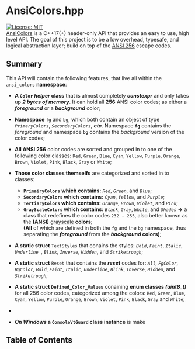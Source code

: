 # AnsiColors.hpp
[![License: MIT](https://img.shields.io/badge/license-MIT-blue.svg)](LICENSE) <br> 
[AnsiColors](https://github.com/thomas-olijnsma/AnsiColors/blob/main/src/AnsiColors.hpp) is a C++17(+) header-only API that provides an easy to use, high level API. The goal of this project is to be a low overhead, typesafe, and logical abstraction layer; build on top of the 
[ANSI 256](https://en.wikipedia.org/wiki/ANSI_escape_code) escape codes. 

## Summary
This API will contain the following features, that live all within the `ansi_colors` **namespace**: 

  * **A `Color` *helper* class** that is almost completely ***constexpr*** and only takes up ***2 bytes of memory***. It can hold all **256** ANSI color codes; as either a ***foreground*** or a ***background*** color;
    
  * **Namespace** `fg` and `bg`, which both contain an object of type *`PrimaryColors`*, *`SecondaryColors`*, ***etc***. Namespace **`fg`** contains the *foreground* and namespace **`bg`** contains the *background* version of the color codes;
    
  * **All ANSI 256** color codes are sorted and grouped in to one of the following color classes: `Red`, `Green`, `Blue`, `Cyan`, `Yellow`, `Purple`, `Orange`, `Brown`, `Violet`, `Pink`, `Black`, `Gray` or `White`;
    
  * **Those color classes themselfs** are categorized and sorted in to classes: 
    * **`PrimairyColors`** **which contains:** *`Red`*, *`Green`*, and *`Blue`*;
    * **`SecondaryColors` which contains:** *`Cyan`*, *`Yellow`*, and *`Purple`*;
    * **`TertiaryColors` which contains:** *`Orange`*, *`Brown`*, *`Violet`*, and *`Pink`*;
    * **`GrayScaleColors` which contains:** *`Black`*, *`Gray`*, *`White`*, and *`Shades`* **->** a class that redefines the color codes `232 - 255`, also better known as the **(ANSI)** [grayscale](https://en.wikipedia.org/wiki/Grayscale) **colors**;<br>
     **(All** of which are defined in both the `fg` and the `bg` namespace, thus separating the ***foreground*** from the ***background* colors)**;
      
  * **A static struct** `TextStyles` that conains the styles: *`Bold`*, *`Faint`*, *`Italic`*, *`Underline `*, *`Blink`*, *`Inverse`*, *`Hidden`*, and *`Striketrough`*;
    
  * **A static struct** `Reset` that contains the ***reset*** codes for: *`All`*, *`FgColor`*, *`BgColor`*, *`Bold`*, *`Faint`*, *`Italic`*, *`Underline`*, *`Blink`*, *`Inverse`*, *`Hidden`*, and *`Striketrough`*;

  * **A static struct `Defined_Color_Values`** conaining **enum classes *(uint8_t)*** for all 256 color codes, categorized among the colors: `Red`, `Green`, `Blue`, `Cyan`, `Yellow`, `Purple`, `Orange`, `Brown`, `Violet`, `Pink`, `Black`, `Gray` and `White`;
  * 
  
  * ***On Windows* a `ConsoleVtGuard` class instance** is make 


## Table of Contents
